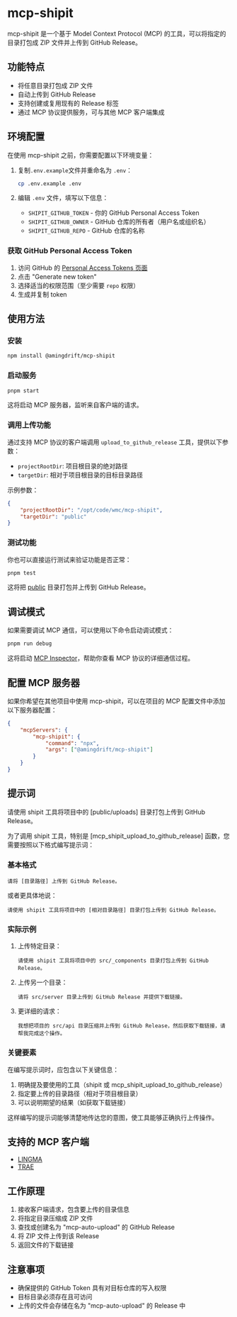 # mcp-shipit

mcp-shipit 是一个基于 Model Context Protocol (MCP) 的工具，可以将指定的目录打包成 ZIP 文件并上传到 GitHub Release。

## 功能特点

- 将任意目录打包成 ZIP 文件
- 自动上传到 GitHub Release
- 支持创建或复用现有的 Release 标签
- 通过 MCP 协议提供服务，可与其他 MCP 客户端集成

## 环境配置

在使用 mcp-shipit 之前，你需要配置以下环境变量：

1. 复制`.env.example`文件并重命名为 `.env`：

    ```bash
    cp .env.example .env
    ```

2. 编辑 `.env` 文件，填写以下信息：
    - `SHIPIT_GITHUB_TOKEN` - 你的 GitHub Personal Access Token
    - `SHIPIT_GITHUB_OWNER` - GitHub 仓库的所有者（用户名或组织名）
    - `SHIPIT_GITHUB_REPO` - GitHub 仓库的名称

### 获取 GitHub Personal Access Token

1. 访问 GitHub 的 [Personal Access Tokens 页面](https://github.com/settings/tokens)
2. 点击 "Generate new token"
3. 选择适当的权限范围（至少需要 `repo` 权限）
4. 生成并复制 token

## 使用方法

### 安装

```bash
npm install @amingdrift/mcp-shipit
```

### 启动服务

```bash
pnpm start
```

这将启动 MCP 服务器，监听来自客户端的请求。

### 调用上传功能

通过支持 MCP 协议的客户端调用 `upload_to_github_release` 工具，提供以下参数：

- `projectRootDir`: 项目根目录的绝对路径
- `targetDir`: 相对于项目根目录的目标目录路径

示例参数：

```json
{
    "projectRootDir": "/opt/code/wmc/mcp-shipit",
    "targetDir": "public"
}
```

### 测试功能

你也可以直接运行测试来验证功能是否正常：

```bash
pnpm test
```

这将把 [public](file:///opt/code/wmc/mcp-shipit/public) 目录打包并上传到 GitHub Release。

## 调试模式

如果需要调试 MCP 通信，可以使用以下命令启动调试模式：

```bash
pnpm run debug
```

这将启动 [MCP Inspector](file:///opt/code/wmc/mcp-shipit/node_modules/.pnpm/@modelcontextprotocol+inspector@0.1.2/node_modules/@modelcontextprotocol/inspector/dist/index.js)，帮助你查看 MCP 协议的详细通信过程。

## 配置 MCP 服务器

如果你希望在其他项目中使用 mcp-shipit，可以在项目的 MCP 配置文件中添加以下服务器配置：

```json
{
    "mcpServers": {
        "mcp-shipit": {
            "command": "npx",
            "args": ["@amingdrift/mcp-shipit"]
        }
    }
}
```

## 提示词

请使用 shipit 工具将项目中的 [public/uploads] 目录打包上传到 GitHub Release。

为了调用 shipit 工具，特别是 [mcp_shipit_upload_to_github_release] 函数，您需要按照以下格式编写提示词：

### 基本格式

```
请将 [目录路径] 上传到 GitHub Release。
```

或者更具体地说：

```
请使用 shipit 工具将项目中的 [相对目录路径] 目录打包上传到 GitHub Release。
```

### 实际示例

1. 上传特定目录：

    ```
    请使用 shipit 工具将项目中的 src/_components 目录打包上传到 GitHub Release。
    ```

2. 上传另一个目录：

    ```
    请将 src/server 目录上传到 GitHub Release 并提供下载链接。
    ```

3. 更详细的请求：

    ```
    我想把项目的 src/api 目录压缩并上传到 GitHub Release，然后获取下载链接，请帮我完成这个操作。
    ```

### 关键要素

在编写提示词时，应包含以下关键信息：

1. 明确提及要使用的工具（shipit 或 mcp_shipit_upload_to_github_release）
2. 指定要上传的目录路径（相对于项目根目录）
3. 可以说明期望的结果（如获取下载链接）

这样编写的提示词能够清楚地传达您的意图，使工具能够正确执行上传操作。

## 支持的 MCP 客户端

- [LINGMA](https://marketplace.visualstudio.com/items?itemName=Alibaba-Cloud.tongyi-lingma)
- [TRAE](https://marketplace.visualstudio.com/items?itemName=MarsCode.marscode-extension)

## 工作原理

1. 接收客户端请求，包含要上传的目录信息
2. 将指定目录压缩成 ZIP 文件
3. 查找或创建名为 "mcp-auto-upload" 的 GitHub Release
4. 将 ZIP 文件上传到该 Release
5. 返回文件的下载链接

## 注意事项

- 确保提供的 GitHub Token 具有对目标仓库的写入权限
- 目标目录必须存在且可访问
- 上传的文件会存储在名为 "mcp-auto-upload" 的 Release 中
